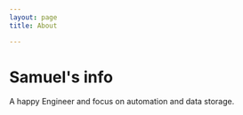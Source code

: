 ```yaml
---
layout: page 
title: About

---
```


# Samuel's info 
A happy Engineer and focus on automation and data storage.

